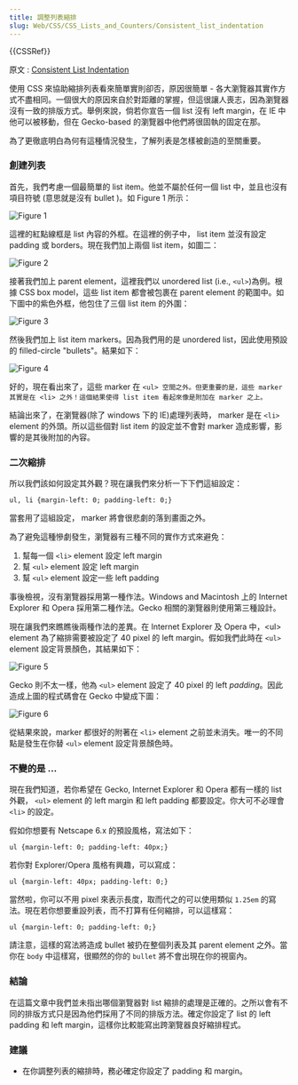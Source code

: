 ```yaml
---
title: 調整列表縮排
slug: Web/CSS/CSS_Lists_and_Counters/Consistent_list_indentation
---
```


{{CSSRef}}

原文 : [Consistent List Indentation](/zh-TW/Consistent_List_Indentation)

使用 CSS 來協助縮排列表看來簡單實則卻否，原因很簡單 - 各大瀏覽器其實作方式不盡相同。一個很大的原因來自於對距離的掌握，但這很讓人喪志，因為瀏覽器沒有一致的排版方式。舉例來說，倘若你宣告一個 list 沒有 left margin，在 IE 中他可以被移動，但在 Gecko-based 的瀏覽器中他們將很固執的固定在那。

為了更徹底明白為何有這種情況發生，了解列表是怎樣被創造的至關重要。

### 創建列表

首先，我們考慮一個最簡單的 list item。他並不屬於任何一個 list 中，並且也沒有項目符號 (意思就是沒有 bullet )。如 Figure 1 所示：

![Figure 1](/@api/deki/files/619/=Consistent-list-indentation-figure1.gif)

這裡的紅點線框是 list 內容的外框。在這裡的例子中， list item 並沒有設定 padding 或 borders。現在我們加上兩個 list item，如圖二：

![Figure 2](/@api/deki/files/620/=Consistent-list-indentation-figure2.gif)

接著我們加上 parent element，這裡我們以 unordered list (i.e., `<ul>`)為例。根據 CSS box model，這些 list item 都會被包裹在 parent element 的範圍中。如下圖中的紫色外框，他包住了三個 list item 的外圍：

![Figure 3](/@api/deki/files/621/=Consistent-list-indentation-figure3.gif)

然後我們加上 list item markers。因為我們用的是 unordered list，因此使用預設的 filled-circle "bullets"。結果如下：

![Figure 4](/@api/deki/files/622/=Consistent-list-indentation-figure4.gif)

好的，現在看出來了，這些 marker 在 `<ul> 空間之外。但更重要的是，這些 marker 其實是在 <li> 之外！這個結果使得 list item 看起來像是附加在 marker 之上。`

結論出來了，在瀏覽器(除了 windows 下的 IE)處理列表時， marker 是在 `<li>` element 的外頭。所以這些個對 list item 的設定並不會對 marker 造成影響，影響的是其後附加的內容。

### 二次縮排

所以我們該如何設定其外觀？現在讓我們來分析一下下們這組設定：

```plain
ul, li {margin-left: 0; padding-left: 0;}
```

當套用了這組設定， marker 將會很悲劇的落到畫面之外。

為了避免這種慘劇發生，瀏覽器有三種不同的實作方式來避免：

1. 幫每一個 `<li>` element 設定 left margin
2. 幫 `<ul>` element 設定 left margin
3. 幫 `<ul>` element 設定一些 left padding

事後檢視，沒有瀏覽器採用第一種作法。Windows and Macintosh 上的 Internet Explorer 和 Opera 採用第二種作法。Gecko 相關的瀏覽器則使用第三種設計。

現在讓我們來瞧瞧後兩種作法的差異。在 Internet Explorer 及 Opera 中，\<ul> element 為了縮排需要被設定了 40 pixel 的 left margin。假如我們此時在 `<ul>` element 設定背景顏色，其結果如下：

![Figure 5](/@api/deki/files/623/=Consistent-list-indentation-figure5.gif)

Gecko 則不太一樣，他為 `<ul>` element 設定了 40 pixel 的 left _padding_。因此造成上圖的程式碼會在 Gecko 中變成下圖：

![Figure 6](/@api/deki/files/624/=Consistent-list-indentation-figure6.gif)

從結果來說，marker 都很好的附著在 `<li>` element 之前並未消失。唯一的不同點是發生在你替 `<ul>` element 設定背景顏色時。

### 不變的是 ...

現在我們知道，若你希望在 Gecko, Internet Explorer 和 Opera 都有一樣的 list 外觀， `<ul>` element 的 left margin 和 left padding 都要設定。你大可不必理會 `<li>` 的設定。

假如你想要有 Netscape 6.x 的預設風格，寫法如下：

```plain
ul {margin-left: 0; padding-left: 40px;}
```

若你對 Explorer/Opera 風格有興趣，可以寫成：

```plain
ul {margin-left: 40px; padding-left: 0;}
```

當然啦，你可以不用 pixel 來表示長度，取而代之的可以使用類似 `1.25em` 的寫法。現在若你想要重設列表，而不打算有任何縮排，可以這樣寫：

```plain
ul {margin-left: 0; padding-left: 0;}
```

請注意，這樣的寫法將造成 bullet 被扔在整個列表及其 parent element 之外。當你在 `body` 中這樣寫，很顯然的你的 `bullet` 將不會出現在你的視窗內。

### 結論

在這篇文章中我們並未指出哪個瀏覽器對 list 縮排的處理是正確的。之所以會有不同的排版方式只是因為他們採用了不同的排版方法。確定你設定了 list 的 left padding 和 left margin，這樣你比較能寫出跨瀏覽器良好縮排程式。

### 建議

- 在你調整列表的縮排時，務必確定你設定了 padding 和 margin。
